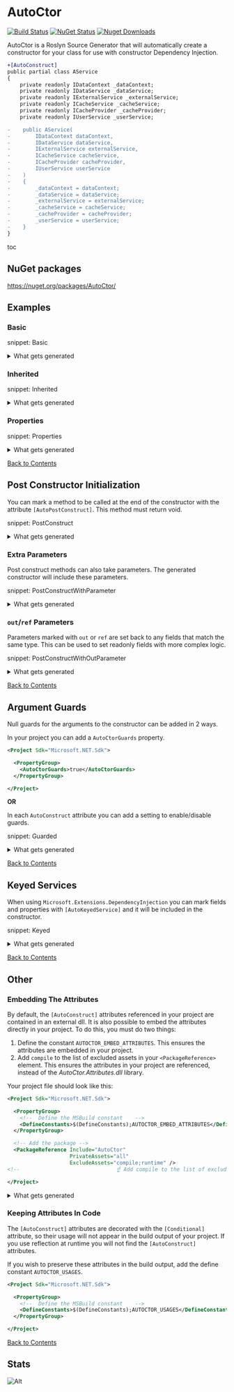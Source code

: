 # AutoCtor

[![Build Status](https://img.shields.io/github/actions/workflow/status/distantcam/autoctor/build.yml)](https://github.com/distantcam/AutoCtor/actions/workflows/build.yml)
[![NuGet Status](https://img.shields.io/nuget/v/AutoCtor.svg)](https://www.nuget.org/packages/AutoCtor/)
[![Nuget Downloads](https://img.shields.io/nuget/dt/autoctor.svg)](https://www.nuget.org/packages/AutoCtor/)


AutoCtor is a Roslyn Source Generator that will automatically create a constructor for your class for use with constructor Dependency Injection.

```diff
+[AutoConstruct]
public partial class AService
{
    private readonly IDataContext _dataContext;
    private readonly IDataService _dataService;
    private readonly IExternalService _externalService;
    private readonly ICacheService _cacheService;
    private readonly ICacheProvider _cacheProvider;
    private readonly IUserService _userService;

-    public AService(
-        IDataContext dataContext,
-        IDataService dataService,
-        IExternalService externalService,
-        ICacheService cacheService,
-        ICacheProvider cacheProvider,
-        IUserService userService
-    )
-    {
-        _dataContext = dataContext;
-        _dataService = dataService;
-        _externalService = externalService;
-        _cacheService = cacheService;
-        _cacheProvider = cacheProvider;
-        _userService = userService;
-    }
}
```

<a id='toc'></a>
toc

## NuGet packages

https://nuget.org/packages/AutoCtor/

## Examples

### Basic

snippet: Basic

<details><summary>What gets generated</summary>

snippet: Basic.ExamplesGeneratedCode#Basic.g.verified.cs

</details>

### Inherited

snippet: Inherited

<details><summary>What gets generated</summary>

snippet: Inherited.ExamplesGeneratedCode#Inherited.g.verified.cs

</details>

### Properties

snippet: Properties

<details><summary>What gets generated</summary>

snippet: Properties.ExamplesGeneratedCode#Properties.g.verified.cs

</details>

<a href='#toc' title='Back to Contents'>Back to Contents</a>
## Post Constructor Initialization

You can mark a method to be called at the end of the constructor with the attribute `[AutoPostConstruct]`. This method must return void.

snippet: PostConstruct

<details><summary>What gets generated</summary>

snippet: PostConstruct.ExamplesGeneratedCode#PostConstruct.g.verified.cs

</details>

### Extra Parameters

Post construct methods can also take parameters. The generated constructor will include these parameters.

snippet: PostConstructWithParameter

<details><summary>What gets generated</summary>

snippet: PostConstructWithParameter.ExamplesGeneratedCode#PostConstructWithParameter.g.verified.cs

</details>

### `out`/`ref` Parameters

Parameters marked with `out` or `ref` are set back to any fields that match the same type. This can be used to set readonly fields with more complex logic.

snippet: PostConstructWithOutParameter

<details><summary>What gets generated</summary>

snippet: PostConstructWithOutParameter.ExamplesGeneratedCode#PostConstructWithOutParameter.g.verified.cs

</details>

<a href='#toc' title='Back to Contents'>Back to Contents</a>
## Argument Guards

Null guards for the arguments to the constructor can be added in 2 ways.

In your project you can add a `AutoCtorGuards` property.

```xml
<Project Sdk="Microsoft.NET.Sdk">

  <PropertyGroup>
    <AutoCtorGuards>true</AutoCtorGuards>
  </PropertyGroup>

</Project>
```

**OR**

In each `AutoConstruct` attribute you can add a setting to enable/disable guards.

snippet: Guarded

<details><summary>What gets generated</summary>

snippet: Guarded.ExamplesGeneratedCode#Guarded.g.verified.cs

</details>

<a href='#toc' title='Back to Contents'>Back to Contents</a>
## Keyed Services

When using `Microsoft.Extensions.DependencyInjection` you can mark fields and properties with `[AutoKeyedService]` and it will be included in the constructor.

snippet: Keyed

<details><summary>What gets generated</summary>

snippet: Keyed.ExamplesGeneratedCode#Keyed.g.verified.cs

</details>

<a href='#toc' title='Back to Contents'>Back to Contents</a>
## Other

### Embedding The Attributes

By default, the `[AutoConstruct]` attributes referenced in your project are contained in an external dll. It is also possible to embed the attributes directly in your project. To do this, you must do two things:

1. Define the constant `AUTOCTOR_EMBED_ATTRIBUTES`. This ensures the attributes are embedded in your project.
2. Add `compile` to the list of excluded assets in your `<PackageReference>` element. This ensures the attributes in your project are referenced, instead of the _AutoCtor.Attributes.dll_ library.

Your project file should look like this:

```xml
<Project Sdk="Microsoft.NET.Sdk">

  <PropertyGroup>
    <!--  Define the MSBuild constant    -->
    <DefineConstants>$(DefineConstants);AUTOCTOR_EMBED_ATTRIBUTES</DefineConstants>
  </PropertyGroup>

  <!-- Add the package -->
  <PackageReference Include="AutoCtor"
                    PrivateAssets="all"
                    ExcludeAssets="compile;runtime" />
<!--                               ☝ Add compile to the list of excluded assets. -->

</Project>
```

<details><summary>What gets generated</summary>

snippet: GeneratedAttributeTests.AttributeGeneratedCode#AutoConstructAttribute.g.verified.cs

</details>

### Keeping Attributes In Code

The `[AutoConstruct]` attributes are decorated with the `[Conditional]` attribute, so their usage will not appear in the build output of your project. If you use reflection at runtime you will not find the `[AutoConstruct]` attributes.

If you wish to preserve these attributes in the build output, add the define constant `AUTOCTOR_USAGES`.

```xml
<Project Sdk="Microsoft.NET.Sdk">

  <PropertyGroup>
    <!--  Define the MSBuild constant    -->
    <DefineConstants>$(DefineConstants);AUTOCTOR_USAGES</DefineConstants>
  </PropertyGroup>

</Project>
```

<a href='#toc' title='Back to Contents'>Back to Contents</a>
## Stats

![Alt](https://repobeats.axiom.co/api/embed/8d02b2c004a5f958b4365abad3d4d1882dca200f.svg "Repobeats analytics image")
